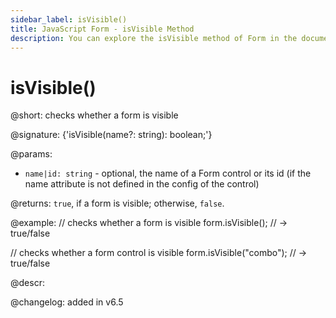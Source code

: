 ```yaml
---
sidebar_label: isVisible()
title: JavaScript Form - isVisible Method 
description: You can explore the isVisible method of Form in the documentation of the DHTMLX JavaScript UI library. Browse developer guides and API reference, try out code examples and live demos, and download a free 30-day evaluation version of DHTMLX Suite.
---
```


# isVisible()

@short: checks whether a form is visible

@signature: {'isVisible(name?: string): boolean;'}

@params:
- `name|id: string` - optional, the name of a Form control or its id (if the name attribute is not defined in the config of the control)

@returns:
`true`, if a form is visible; otherwise, `false`.

@example:
// checks whether a form is visible
form.isVisible(); // -> true/false

// checks whether a form control is visible
form.isVisible("combo"); // -> true/false

@descr:

@changelog: added in v6.5

[comment]: # (@related:form/work_with_form.md#checking-if-a-form-is-visible)

[comment]: # (@relatedapi: form/api/form_hide_method.md form/api/form_show_method.md)
